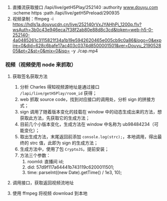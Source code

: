 1. 直播流获取接口 /lapi/live/getH5Play/252140
	:authority	www.douyu.com
	:scheme	https
	:path	/lapi/live/getH5Preload/290935
2. 视频录制：ffmpeg -i https://hdls1a.douyucdn.cn/live/252140rVxJYAHhPj_1200p.flv?wsAuth=3b0c43e946eca7f38f2ab80e88d8c3cd&token=web-h5-0-252140-4a0485261c3115821f34a1b19e5942620465e005cb9c0a86&logo=0&expire=0&did=628c6bafe17ac403c0374d8500001501&ver=Douyu_219052805&pt=2&st=0&mix=0&isp= -y ./cap.mp4

### 视频（视频使用 node 来抓取）
1. 获取签名获取方法
	1. 分析 Charles 得知视频源地址是通过接口 `/lapi/live/getH5Play/room_id` 获得；
	2. web 抓取 source code，找到对应接口的调用处，分析 sign 的拼接方式；
	3. sign 调用了随着版本变化的挂载在 window 中的动态生成出来的方法，想获取此方法，先获取它的生成方法；
	4. 目前几个小版本变化，生成方法在 window 中名称为 ub98484234（可能变化）；
	5. 取出生成方法，末尾返回前添加 `console.log(strc);`，本地调用，得出最终的 strc 值，此即为 sign 的生成方法；
	6. 生成方法中，使用了包 `CryptoJS`，提前安装；
	7. 方法三个参数：
		1. roomId: 直播间 id;
		2. did: 57d9f117a64441b743119c6200011501;
    	3. time: parseInt((new Date).getTime() / 1e3, 10); 

2. 调用接口，获取返回视频流地址

3. 使用 ffmpeg 将视频 download 到本地

